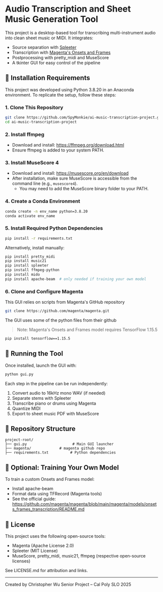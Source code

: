 # Audio Transcription and Sheet Music Generation Tool

This project is a desktop-based tool for transcribing multi-instrument audio into clean sheet music or MIDI. It integrates:
- Source separation with [Spleeter](https://github.com/deezer/spleeter)
- Transcription with [Magenta's Onsets and Frames](https://github.com/magenta/magenta)
- Postprocessing with pretty_midi and MuseScore
- A tkinter GUI for easy control of the pipeline

## 🔧 Installation Requirements

This project was developed using Python 3.8.20 in an Anaconda environment. To replicate the setup, follow these steps:

### 1. Clone This Repository
```bash
git clone https://github.com/SpyMonkie/ai-music-transcription-project.git
cd ai-music-transcription-project
```

### 2. Install ffmpeg
- Download and install: https://ffmpeg.org/download.html
- Ensure ffmpeg is added to your system PATH.

### 3. Install MuseScore 4
- Download and install: https://musescore.org/en/download
- After installation, make sure MuseScore is accessible from the command line (e.g., `musescore4`).
  - You may need to add the MuseScore binary folder to your PATH.

### 4. Create a Conda Environment
```bash
conda create -n env_name python=3.8.20
conda activate env_name
```

### 5. Install Required Python Dependencies
```bash
pip install -r requirements.txt
```

Alternatively, install manually:
```bash
pip install pretty_midi
pip install music21
pip install spleeter
pip install ffmpeg-python
pip install mido
pip install apache-beam  # only needed if training your own model
```

### 6. Clone and Configure Magenta
This GUI relies on scripts from Magenta's GitHub repository
```bash
git clone https://github.com/magenta/magenta.git
```
The GUI uses some of the python files from their github

> Note: Magenta's Onsets and Frames model requires TensorFlow 1.15.5

```bash
pip install tensorflow==1.15.5
```

## 🚀 Running the Tool
Once installed, launch the GUI with:
```bash
python gui.py
```

Each step in the pipeline can be run independently:
1. Convert audio to 16kHz mono WAV (if needed)
2. Separate stems with Spleeter
3. Transcribe piano or drums using Magenta
4. Quantize MIDI
5. Export to sheet music PDF with MuseScore

## 📂 Repository Structure
```
project-root/
├── gui.py                     # Main GUI launcher
├── magenta/             # magenta github repo
├── requirements.txt          # Python dependencies
```

## 🧪 Optional: Training Your Own Model
To train a custom Onsets and Frames model:
- Install apache-beam
- Format data using TFRecord (Magenta tools)
- See the official guide: https://github.com/magenta/magenta/blob/main/magenta/models/onsets_frames_transcription/README.md

## 📜 License
This project uses the following open-source tools:
- Magenta (Apache License 2.0)
- Spleeter (MIT License)
- MuseScore, pretty_midi, music21, ffmpeg (respective open-source licenses)

See LICENSE.md for attribution and links.

---

Created by Christopher Wu
Senior Project – Cal Poly SLO
2025
